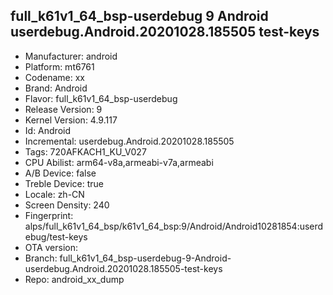 ## full_k61v1_64_bsp-userdebug 9 Android userdebug.Android.20201028.185505 test-keys
- Manufacturer: android
- Platform: mt6761
- Codename: xx
- Brand: Android
- Flavor: full_k61v1_64_bsp-userdebug
- Release Version: 9
- Kernel Version: 4.9.117
- Id: Android
- Incremental: userdebug.Android.20201028.185505
- Tags: 720AFKACH1_KU_V027
- CPU Abilist: arm64-v8a,armeabi-v7a,armeabi
- A/B Device: false
- Treble Device: true
- Locale: zh-CN
- Screen Density: 240
- Fingerprint: alps/full_k61v1_64_bsp/k61v1_64_bsp:9/Android/Android10281854:userdebug/test-keys
- OTA version: 
- Branch: full_k61v1_64_bsp-userdebug-9-Android-userdebug.Android.20201028.185505-test-keys
- Repo: android_xx_dump
